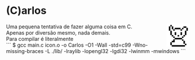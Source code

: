 # (C)arlos

<div>
  <img align="right" src="https://github.com/AnotherProgrammerrr/carlos/blob/main/carlos.png?raw=true"/>

  <div align="left">
    Uma pequena tentativa de fazer alguma coisa em C.
  </div>
  <div align="left">
    Apenas por diversão mesmo, nada demais.
  </div>
  <div align="left">
    Para compilar é literalmente
    
  </div>
  ```
  $ gcc main.c icon.o -o Carlos -O1 -Wall -std=c99 -Wno-missing-braces -L ./lib/ -lraylib -lopengl32 -lgdi32 -lwinmm -mwindows
  ```
</div>
